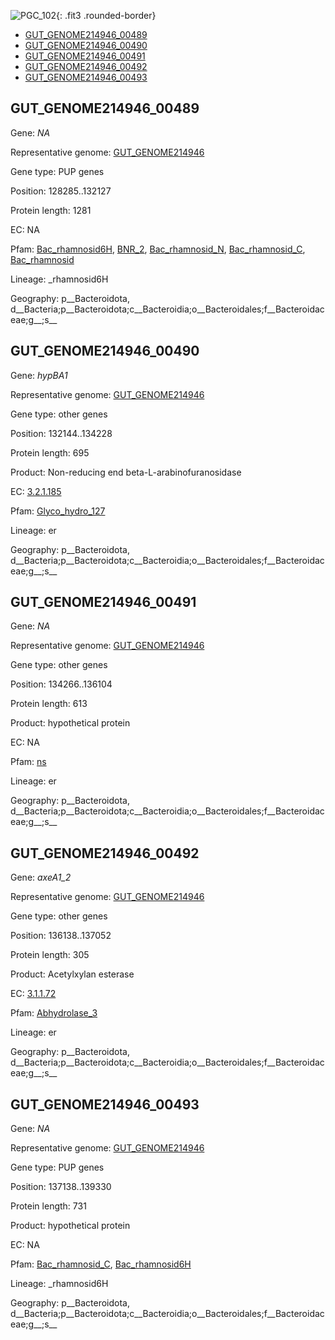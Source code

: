 ![PGC_102](../static/images/Clusters_figure/PGC_102.jpg){: .fit3 .rounded-border}

<ul id="myTab" class="nav nav-tabs">
  <li class="active">
        <a href="#tab1" data-toggle="tab">GUT_GENOME214946_00489</a>
  </li>
<li><a href="#tab2" data-toggle="tab">GUT_GENOME214946_00490</a></li>
<li><a href="#tab3" data-toggle="tab">GUT_GENOME214946_00491</a></li>
<li><a href="#tab4" data-toggle="tab">GUT_GENOME214946_00492</a></li>
<li><a href="#tab5" data-toggle="tab">GUT_GENOME214946_00493</a></li>
</ul>

<div id="myTabContent" class="tab-content">
  <div class="tab-pane fade in active" id="tab1">

<h2 id="GUT_GENOME214946_00489">GUT_GENOME214946_00489</h2>
<p>Gene: <em>NA</em>
<p>Representative genome: <a href="North America">GUT_GENOME214946</a></p>
<p>Gene type: PUP genes</p>
<p>Position: 128285..132127</p>
<p>Protein length: 1281</p>
<p>EC: NA</p>
<p>Pfam: <a href="http://pfam.xfam.org/family/Bac_rhamnosid6H">Bac_rhamnosid6H</a>, <a href="http://pfam.xfam.org/family/BNR_2">BNR_2</a>, <a href="http://pfam.xfam.org/family/Bac_rhamnosid_N">Bac_rhamnosid_N</a>, <a href="http://pfam.xfam.org/family/Bac_rhamnosid_C">Bac_rhamnosid_C</a>, <a href="http://pfam.xfam.org/family/Bac_rhamnosid">Bac_rhamnosid</a></p>
<p>Lineage: _rhamnosid6H</p>
<p>Geography: p__Bacteroidota, d__Bacteria;p__Bacteroidota;c__Bacteroidia;o__Bacteroidales;f__Bacteroidaceae;g__;s__</p>
  </div>

  <div class="tab-pane fade" id="tab2">

<h2 id="GUT_GENOME214946_00490">GUT_GENOME214946_00490</h2>
<p>Gene: <em>hypBA1</em></p>
<p>Representative genome: <a href="North America">GUT_GENOME214946</a></p>
<p>Gene type: other genes</p>
<p>Position: 132144..134228</p>
<p>Protein length: 695</p>
<p>Product: Non-reducing end beta-L-arabinofuranosidase</p>
<p>EC: <a href="https://www.brenda-enzymes.org/enzyme.php?ecno=3.2.1.185">3.2.1.185</a></p>
<p>Pfam: <a href="http://pfam.xfam.org/family/Glyco_hydro_127">Glyco_hydro_127</a></p>

<p>Lineage: er</p>
<p>Geography: p__Bacteroidota, d__Bacteria;p__Bacteroidota;c__Bacteroidia;o__Bacteroidales;f__Bacteroidaceae;g__;s__</p>

  </div>
  <div class="tab-pane fade" id="tab3">

<h2 id="GUT_GENOME214946_00491">GUT_GENOME214946_00491</h2>
<p>Gene: <em>NA</em></p>
<p>Representative genome: <a href="North America">GUT_GENOME214946</a></p>
<p>Gene type: other genes</p>
<p>Position: 134266..136104</p>
<p>Protein length: 613</p>
<p>Product: hypothetical protein</p>
<p>EC: NA</p>
<p>Pfam: <a href="http://pfam.xfam.org/family/ns">ns</a></p>

<p>Lineage: er</p>
<p>Geography: p__Bacteroidota, d__Bacteria;p__Bacteroidota;c__Bacteroidia;o__Bacteroidales;f__Bacteroidaceae;g__;s__</p>

  </div>
  <div class="tab-pane fade" id="tab4">

<h2 id="GUT_GENOME214946_00492">GUT_GENOME214946_00492</h2>
<p>Gene: <em>axeA1_2</em></p>
<p>Representative genome: <a href="North America">GUT_GENOME214946</a></p>
<p>Gene type: other genes</p>
<p>Position: 136138..137052</p>
<p>Protein length: 305</p>
<p>Product: Acetylxylan esterase</p>
<p>EC: <a href="https://www.brenda-enzymes.org/enzyme.php?ecno=3.1.1.72">3.1.1.72</a></p>
<p>Pfam: <a href="http://pfam.xfam.org/family/Abhydrolase_3">Abhydrolase_3</a></p>

<p>Lineage: er</p>
<p>Geography: p__Bacteroidota, d__Bacteria;p__Bacteroidota;c__Bacteroidia;o__Bacteroidales;f__Bacteroidaceae;g__;s__</p>

  </div>
  <div class="tab-pane fade" id="tab5">

<h2 id="GUT_GENOME214946_00493">GUT_GENOME214946_00493</h2>
<p>Gene: <em>NA</em></p>
<p>Representative genome: <a href="North America">GUT_GENOME214946</a></p>
<p>Gene type: PUP genes</p>
<p>Position: 137138..139330</p>
<p>Protein length: 731</p>
<p>Product: hypothetical protein</p>
<p>EC: NA</p>
<p>Pfam: <a href="http://pfam.xfam.org/family/Bac_rhamnosid_C">Bac_rhamnosid_C</a>, <a href="http://pfam.xfam.org/family/Bac_rhamnosid6H">Bac_rhamnosid6H</a></p>
<p>Lineage: _rhamnosid6H</p>
<p>Geography: p__Bacteroidota, d__Bacteria;p__Bacteroidota;c__Bacteroidia;o__Bacteroidales;f__Bacteroidaceae;g__;s__</p>

  </div>
</div>
